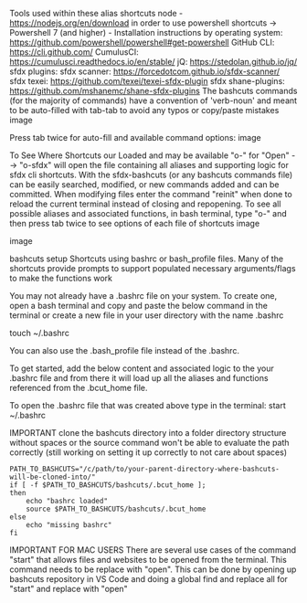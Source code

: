 Tools used within these alias shortcuts
node - https://nodejs.org/en/download
in order to use powershell shortcuts -> Powershell 7 (and higher) - Installation instructions by operating system: https://github.com/powershell/powershell#get-powershell
GitHub CLI: https://cli.github.com/
CumulusCI: https://cumulusci.readthedocs.io/en/stable/
jQ: https://stedolan.github.io/jq/
sfdx plugins:
sfdx scanner: https://forcedotcom.github.io/sfdx-scanner/
sfdx texei: https://github.com/texei/texei-sfdx-plugin
sfdx shane-plugins: https://github.com/mshanemc/shane-sfdx-plugins
The bashcuts commands (for the majority of commands) have a convention of 'verb-noun' and meant to be auto-filled with tab-tab to avoid any typos or copy/paste mistakes
image

Press tab twice for auto-fill and available command options:
image

To See Where Shortcuts our Loaded and may be available
"o-" for "Open" --> "o-sfdx" will open the file containing all aliases and supporting logic for sfdx cli shortcuts. With the sfdx-bashcuts (or any bashcuts commands file) can be easily searched, modified, or new commands added and can be committed. When modifying files enter the command "reinit" when done to reload the current terminal instead of closing and repopening.
To see all possible aliases and associated functions, in bash terminal, type "o-" and then press tab twice to see options of each file of shortcuts
image

image

bashcuts setup
Shortcuts using bashrc or bash_profile files. Many of the shortcuts provide prompts to support populated necessary arguments/flags to make the functions work

You may not already have a .bashrc file on your system. To create one, open a bash terminal and copy and paste the below command in the terminal or create a new file in your user directory with the name .bashrc

touch ~/.bashrc

You can also use the .bash_profile file instead of the .bashrc.

To get started, add the below content and associated logic to the your .bashrc file and from there it will load up all the aliases and functions referenced from the .bcut_home file.

To open the .bashrc file that was created above type in the terminal: start ~/.bashrc

IMPORTANT clone the bashcuts directory into a folder directory structure without spaces or the source command won't be able to evaluate the path correctly (still working on setting it up correctly to not care about spaces)

	PATH_TO_BASHCUTS="/c/path/to/your-parent-directory-where-bashcuts-will-be-cloned-into/"  
	if [ -f $PATH_TO_BASHCUTS/bashcuts/.bcut_home ]; 
	then 
	    echo "bashrc loaded"
	    source $PATH_TO_BASHCUTS/bashcuts/.bcut_home
	else
	    echo "missing bashrc"
	fi
IMPORTANT FOR MAC USERS There are several use cases of the command "start" that allows files and websites to be opened from the terminal. This command needs to be replace with "open". This can be done by opening up bashcuts repository in VS Code and doing a global find and replace all for "start" and replace with "open"

